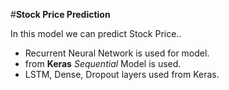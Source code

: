 #**Stock Price Prediction**  

In this model we can predict Stock Price..    

- Recurrent Neural Network is used for model.  
- from **Keras** _Sequential_ Model is used.  
- LSTM, Dense, Dropout layers used from Keras.  

 
